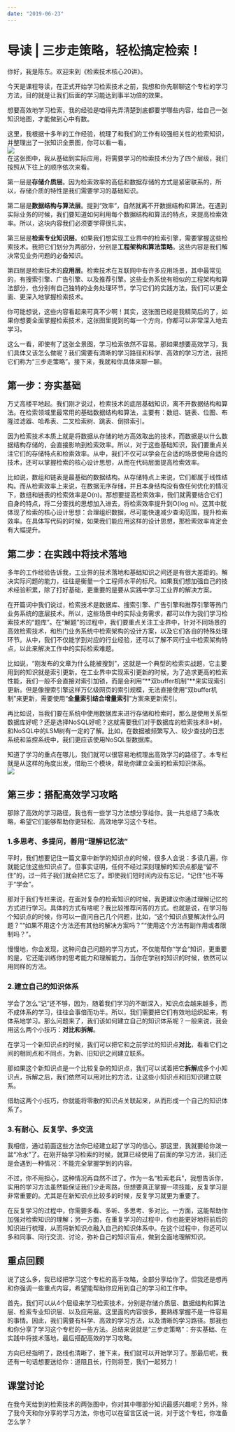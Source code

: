 ```yaml
---
date: "2019-06-23"
---  
```

      
# 导读 | 三步走策略，轻松搞定检索！
你好，我是陈东。欢迎来到《检索技术核心20讲》。

今天是课程导读，在正式开始学习检索技术之前，我想和你先聊聊这个专栏的学习方法，目的就是让我们后面的学习能达到事半功倍的效果。

想要高效地学习检索，我的经验是咱得先弄清楚到底都要学哪些内容，给自己一张知识地图，才能做到心中有数。

这里，我根据十多年的工作经验，梳理了和我们的工作有较强相关性的检索知识，并整理出了一张知识全景图，你可以看一看。  
![](./httpsstatic001geekbangorgresourceimagee534e52a8e884afb93930bffec212a97df34.jpg)  
在这张图中，我从基础到实际应用，将需要学习的检索技术分为了四个层级，我们按照从下往上的顺序依次来看。

第一层是**存储介质层**。因为检索效率的高低和数据存储的方式是紧密联系的，所以，存储介质的特性是我们需要学习的基础知识。

第二层是**数据结构与算法层**。提到“效率”，自然就离不开数据结构和算法。在遇到实际业务的时候，我们要知道如何利用每个数据结构和算法的特点，来提高检索效率。所以，这块内容我们必须要学得很扎实。

第三层是**检索专业知识层**。如果我们想实现工业界中的检索引擎，需要掌握这些检索技术。我把它们划分为两部分，分别是**工程架构和算法策略**。这些内容是我们解决常见业务问题的必备知识。

第四层是检索技术的**应用层**。检索技术在互联网中有许多应用场景，其中最常见的，有搜索引擎、广告引擎、以及推荐引擎。这些业务系统有相似的工程架构和算法部分，也分别有自己独特的业务处理环节。学习它们的实践方法，我们可以更全面、更深入地掌握检索技术。

<!-- [[[read_end]]] -->

你可能想说，这些内容看起来可真不少啊！其实，这张图已经是我精简后的了，如果你想要全面掌握检索技术，这张图里提到的每一个方向，你都可以非常深入地去学习。

这么一看，即使有了这张全景图，学习检索依然不容易。那如果想要高效学习，我们具体又该怎么做呢？我们需要有清晰的学习路径和科学、高效的学习方法，我把它们称为“三步走策略”。接下来，我就和你具体来聊一聊。

## 第一步：夯实基础

万丈高楼平地起。我们刚才说过，检索技术的底层基础知识，离不开数据结构和算法。在检索领域里最常用的基础数据结构和算法，主要有：数组、链表、位图、布隆过滤器、哈希表、二叉检索树、跳表、倒排索引。

因为检索技术本质上就是将数据从存储的地方高效取出的技术，而数据是以什么数据结构存储的，会直接影响到检索效率。所以，对于这些基础知识，我们要重点关注它们的存储特点和检索效率。从中，我们不仅可以学会在合适的场景使用合适的技术，还可以掌握检索的核心设计思想，从而在代码层面提高检索效率。

比如说，数组和链表是最基础的数据结构。从存储特点上来说，它们都属于线性结构。而从检索效率上来说，在数据无序存储，并且本身结构没有做任何优化的情况下，数组和链表的检索效率是O\(n\)。那想要提高检索效率，我们就需要结合它们自身的特点，将二分查找的思想加入进去，将检索效率提升到O\(log n\)。这其中就体现了检索的核心设计思想：合理组织数据，尽可能快速减少查询范围，提升检索效率。在具体写代码的时候，如果我们能应用这样的设计思想，那检索效率肯定会有大幅提升。

## 第二步：在实践中将技术落地

多年的工作经验告诉我，工业界的技术落地和基础知识之间还是有很大差距的。解决实际问题的能力，往往是衡量一个工程师水平的标尺。如果我们想加强自己的技术经验积累，除了打好基础，更重要的是要从实践中学习工业界的解决方案。

在开篇词中我们说过，检索技术是数据库、搜索引擎、广告引擎和推荐引擎等热门业务系统的底层技术。所以，这些场景中的实际业务需求，都可以作为我们学习检索技术的“题库”。在“解题”的过程中，我们要重点关注工业界中，针对不同场景的高效检索技术，和热门业务系统中检索架构的设计方案，以及它们各自的特殊处理环节。从中，我们不仅能学到对应的行业经验，还可以了解不同行业中检索架构特点，以此来解决工作中的实际检索难题。

比如说，“刚发布的文章为什么能被搜到”，这就是一个典型的检索实战题，它主要用到的知识就是索引更新。在工业界中实现索引更新的时候，为了追求更高的检索性能，我们一般不会直接对索引加锁，而是会利用“**双buffer机制”**来实现索引更新。但是像搜索引擎这样万亿级网页的索引规模，无法直接使用“双buffer机制”来更新，需要使用“**全量索引结合增量索引**”方案来更新索引。

再比如说，当我们要在系统中使用数据库来进行存储和检索时，那么是使用关系型数据库好呢？还是选择NoSQL好呢？这就需要我们对于数据库的检索技术B+树，和NoSQL中的LSM树有一定的了解。比如，在数据被频繁写入、较少查找的日志系统和监控系统中，我们更应该使用NoSQL型数据库。

知道了学习的重点在哪儿，我们就可以很容易地梳理出高效学习的路径了。本专栏就是从这样的角度出发，借助三个模块，帮助你建立全面的检索知识体系。  
![](./httpsstatic001geekbangorgresourceimage9d839d851057e4e96674c7d65f3a30968083.jpg)

## 第三步：搭配高效学习攻略

那除了高效的学习路径，我也有一些学习方法想分享给你。我一共总结了3条攻略，希望它们能够帮助你更轻松、高效地学习这个专栏。

### 1.多思考、多提问，善用“理解记忆法”

平时，我们想要记住一篇文章中新学的知识点的时候，很多人会说：多读几遍，你就能记住这些知识点了。但事实证明，任何不经过深刻理解的知识点都是“留不住”的，过一阵子我们就会把它忘了。即使我们短时间内没有忘记，“记住”也不等于“学会”。

那对于我们专栏来说，在面对复杂的检索知识的时候，我更建议你通过理解记忆的方式进行学习。具体的方式有啥呢？我比较推荐问答的方式。也就是说，在学习每个知识点的时候，你可以一直问自己几个问题，比如，“这个知识点要解决什么问题？”“如果不用这个方法还有其他的解决方案吗？”“使用这个方法有副作用或者限制吗？”。

慢慢地，你会发现，这种问自己问题的学习方式，不仅能帮你“学会”知识，更重要的是，它还能训练你的思考能力和理解能力。当你在学别的知识的时候，依然可以用同样的方法。

### 2.建立自己的知识体系

学会了怎么“记”还不够，因为，随着我们学习的不断深入，知识点会越来越多，而不成体系的学习，往往会事倍而功半。所以，我们需要把它们有效地组织起来，有体系地学习。那么问题来了，我们该如何建立自己的知识体系呢？一般来说，我会用这么两个小技巧：**对比和拆解**。

在学习一个新知识点的时候，我们可以把它和之前学过的知识点**对比**，看看它们之间的相同点和不同点，为新、旧知识之间建立联系。

那如果这个新知识点是一个比较复杂的知识点，我们可以试着把它**拆解**成多个小知识点，拆解之后，我们依然可以用对比的方法，让这些小知识点和旧知识建立联系。

借助这两个小技巧，你就能将零散的知识点关联起来，从而形成一个自己的知识体系了。

### 3.有耐心、反复学、多交流

我相信，通过前面这些方法你已经建立起了学习的信心。那这里，我就要给你泼一盆“冷水”了。在刚开始学习检索的时候，就算已经使用了前面的学习方法，我们还是会遇到一种情况：不能完全掌握学到的内容。

不过，你不用担心，这种情况再自然不过了。作为一名“检索老兵”，我想告诉你，实用的学习方法虽然能保证我们少走弯路，但想要真正掌握一项技能，反复学习是非常重要的。尤其是在新知识点比较多的时候，反复学习就更为重要了。

在反复学习的过程中，你需要多看、多听、多思考、多对比。一方面，这能帮助你加强对检索知识的理解；另一方面，在重复学习的过程中，你也能更好地将前后的知识进行梳理，从而将新知识点融入自己的知识体系中。在这个过程中，你还可以多和同事、同行交流、讨论，弥补自己的知识盲点，做到全面地理解知识。

## 重点回顾

说了这么多，我已经把学习这个专栏的高手攻略，全部分享给你了。但我还是想再和你强调一些重点内容，希望能帮助你应用到自己的学习和工作中。

首先，我们可以从4个层级来学习检索技术，分别是存储介质层、数据结构和算法层、检索专业知识层、以及应用层。这里面的内容很多，要熟练掌握不是一件容易的事情。因此，我们需要有科学、高效的学习方法，以及清晰的学习路径。那我也和你分享了学习这个专栏的一些方法。总结来说就是“三步走策略”：夯实基础、在实践中将技术落地，最后搭配高效的学习攻略。

方向已经指明了，路线也清晰了，接下来，我们就可以开始学习了。那最后呢，我还有一句话想要送给你：道阻且长，行则将至，我们一起努力！

## 课堂讨论

在我今天给到的检索技术的两张图中，你对其中哪部分知识最感兴趣呢？另外，除了我今天和你分享的学习方法，你也可以在留言区说一说，对于这个专栏，你准备怎么学？